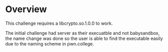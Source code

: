 # Overview

This challenge requires a libcrypto.so.1.0.0 to work.

The initial challenge had server as their execuatble and not babysandbox, the name change was done so the user is able to find the executable easily due to the naming scheme in pwn.college.
